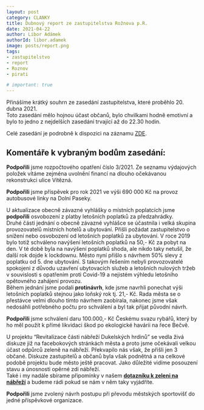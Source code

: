 ```yaml
---
layout: post
category: CLANKY
title: Dubnový report ze zastupitelstva Rožnova p.R. 
date: 2021-04-22
author: Libor Adámek
authorId: libor.adamek
image: posts/report.png  
tags: 
- zastupitelstvo
- report
- Roznov
- pirati

# important: true
---
```

Přinášíme krátký souhrn ze zasedání zastupitelstva, které proběhlo 20. dubna 2021. 
<br>Toto zasedání mělo hojnou účast občanů, bylo chvilkami hodně emotivní a bylo to jedno z nejdelších zasedání trvající až do 22.30 hodin.

Celé zasedání je podrobně k dispozici na záznamu [ZDE](https://www.tvbeskyd.cz/zastupitelstvo-mesta-roznov-pod-radhostem/).

## Komentáře k vybraným bodům zasedání:

**Podpořili** jsme rozpočtového opatření číslo 3/2021. Ze seznamu výdajových položek vítáme zejména uvolnění financí na dlouho očekávanou rekonstrukci ulice Vítězná. 

**Podpořili** jsme příspěvek pro rok 2021 ve výši 690 000 Kč na provoz autobusové linky na Dolní Paseky.

U aktualizace obecně závazné vyhlášky o místních poplatcích jsme **podpořili** osvobození z platby letošních poplatků za předzahrádky.<br>
Druhé části jednání o obecně závazné vyhlášce se účastnila i velká skupina provozovatelů místních hotelů a ubytování. Přišli požádat zastupitelstvo o snížení nebo osvobození od letošních poplatků za ubytování.
V roce 2019 bylo totiž schváleno navýšení letošních poplatků na 50,- Kč za pobyt na den. V té době byla na navýšení poplatků shoda, ale nikdo taky netušil, že další rok dojde k lockdownu. 
Město nyní přišlo s návrhem 50% slevy z poplatku od 5. dne ubytování.
S takovým řešením nebyli provozovatelé spokojeni z důvodu uzavření ubytovacích služeb a letošních nulových tržeb v souvislosti s opatřením proti Covid-19 a 
nejistém výhledu letošního opětovného zahájení provozu. 
<br>Během jednání jsme podali **protinávrh**, kde jsme navrhli ponechat výši letošních poplatků stejnou jako loňský rok tj. 21,- Kč. 
Rada města se o přestávce velmi dlouho tímto návrhem zaobírala, nakonec jsme však nedosáhli potřebného počtu pro schválení a byl tak přijat původní návrh.

**Podpořili** jsme schválení daru 100.000,- Kč Českému svazu rybářů, který by ho měl použít k přímé likvidaci škod po ekologické havárii na řece Bečvě.

U projektu “Revitalizace části nábřeží Dukelských hrdinů” se vedla živá diskuze již na facebokových stránkách města a proto jsme očekávali velkou účast odpůrců zeleně na nábřeží. Překvapilo nás však, že přišli jen 3 občané. Diskuze zastupitelů a občanů byla však podnětná a na celkové podobě projektu bude město ještě pracovat.
Jako důležité vidíme posouzení stavu a únosnosti opěrné zdi nábřeží.
<br>Také i my nadále sbírame připomínky v našem **[dotazníku k zeleni na nábřeží](https://roznov.pirati.cz/tiskove-zpravy/dotaznik-k-vysadbe-zelene-na-nabrezi/)** a budeme rádi pokud se nám v něm taky vyjádříte. 

**Podpořili** jsme zvolený návrh postupu při převodu městských sportovišť do jedné příspěvkové organizace. 



